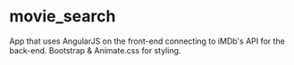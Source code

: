 # movie_search
App that uses AngularJS on the front-end connecting to iMDb's API for the back-end.
Bootstrap & Animate.css for styling.
